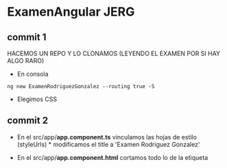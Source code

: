 # ExamenAngular JERG

## commit 1

HACEMOS UN REPO Y LO CLONAMOS (LEYENDO EL EXAMEN POR SI HAY ALGO RARO)

- En consola
~~~
ng new ExamenRodriguezGonzalez --routing true -S
~~~
- Elegimos CSS

## commit 2

- En el src/app/**app.component.ts** vinculamos las hojas de estilo (styleUrls) * modificamos el title a 'Examen Rodriguez Gonzalez'
- En el src/app/**app.component.html** cortamos todo lo de la etiqueta <style> y lo pegamos en src/app/app.component.css
- En **package.json** para modificar los parametros del ng start (puerto...etc) 
    - donde dice:
      ~~~
      "start": "ng serve"
      ~~~
    - debe decir
      ~~~
      "start": "ng serve -o --port 4234"
      ~~~
- En consola

    ~~~
    npm start 
    ~~~

    para sacar por localhost la página.

## commit 3

- instalamos bootstrap
    - En consola:
        ~~~
        npm install bootstrap
        npm i @popperjs/core
        ~~~
Luego navegue a su aplicación angular 13 y abra el archivo angular.json. Y luego agregue el siguiente código en él; como sigue:

    ~~~
    "styles": [
                  ...
                  "node_modules/bootstrap/dist/css/bootstrap.min.css"
              ],
    "scripts": [
                  ...
                   "node_modules/bootstrap/dist/js/bootstrap.min.js"
               ]
    ~~~

angular.json debe de quedar se la siguiente manera y aplicandolo a inmoguanche
    
    ~~~
    {
      "$schema": "./node_modules/@angular/cli/lib/config/schema.json",
      "version": 1,
      "newProjectRoot": "projects",
      "projects": {
        "frontend": {
          "projectType": "application",
          "schematics": {
            "@schematics/angular:application": {
              "strict": true
            }
          },
          "root": "",
          "sourceRoot": "src",
          "prefix": "app",
          "architect": {
            "build": {
              "builder": "@angular-devkit/build-angular:browser",
              "options": {
                "outputPath": "dist/frontend",
                "index": "src/index.html",
                "main": "src/main.ts",
                "polyfills": "src/polyfills.ts",
                "tsConfig": "tsconfig.app.json",
                "assets": [
                  "src/favicon.ico",
                  "src/assets"
                ],
                "styles": [
                  "src/styles.css",
                  "node_modules/bootstrap/dist/css/bootstrap.min.css"
                ],
                "scripts": [
                  "node_modules/bootstrap/dist/js/bootstrap.min.js"
                ]
              },
              "configurations": {
                "production": {
                  "budgets": [
                    {
                      "type": "initial",
                      "maximumWarning": "500kb",
                      "maximumError": "1mb"
                    },
                    {
                      "type": "anyComponentStyle",
                      "maximumWarning": "2kb",
                      "maximumError": "4kb"
                    }
                  ],
                  "fileReplacements": [
                    {
                      "replace": "src/environments/environment.ts",
                      "with": "src/environments/environment.prod.ts"
                    }
                  ],
                  "outputHashing": "all"
                },
                "development": {
                  "buildOptimizer": false,
                  "optimization": false,
                  "vendorChunk": true,
                  "extractLicenses": false,
                  "sourceMap": true,
                  "namedChunks": true
                }
              },
              "defaultConfiguration": "production"
            },
            "serve": {
              "builder": "@angular-devkit/build-angular:dev-server",
              "configurations": {
                "production": {
                  "browserTarget": "frontend:build:production"
                },
                "development": {
                  "browserTarget": "frontend:build:development"
                }
              },
              "defaultConfiguration": "development"
            },
            "extract-i18n": {
              "builder": "@angular-devkit/build-angular:extract-i18n",
              "options": {
                "browserTarget": "frontend:build"
              }
            },
            "test": {
              "builder": "@angular-devkit/build-angular:karma",
              "options": {
                "main": "src/test.ts",
                "polyfills": "src/polyfills.ts",
                "tsConfig": "tsconfig.spec.json",
                "karmaConfig": "karma.conf.js",
                "assets": [
                  "src/favicon.ico",
                  "src/assets"
                ],
                "styles": [
                  "src/styles.css"
                ],
                "scripts": []
              }
            }
          }
        }
      },
      "defaultProject": "frontend"
    }

    ~~~
    
    
## commit 4

- ENTRAMOS EN src/app/**app.module.ts** E IMPORTAMOS EL MODULO HttpClientModule: (OJO NO TE LO OFRECE, HAY QUE PICARLO TAL CUAL):

- nos tiene que quedar de la siguiente manera
    ~~~
    import { NgModule } from '@angular/core';
    import { BrowserModule } from '@angular/platform-browser';

    import { AppRoutingModule } from './app-routing.module';
    import { AppComponent } from './app.component';

    import { HttpClientModule } from '@angular/common/http';

@NgModule({
declarations: [
AppComponent
],
imports: [
BrowserModule,
AppRoutingModule,
HttpClientModule
],
providers: [],
bootstrap: [AppComponent]
})
export class AppModule { }
    ~~~
- CREAR CORE MODULE
    - En consola:
    ~~~
    ng g m core
    ~~~

- IMPORTAMOS CoreModule EN src/app/app.module.ts, solo en imports, la importacion de CoreModule es automatica:

- Nos tiene que quedar de la siguiente manera:
    ~~~
    import { NgModule } from '@angular/core';
    import { BrowserModule } from '@angular/platform-browser';

    import { AppRoutingModule } from './app-routing.module';
    import { AppComponent } from './app.component';

    import { HttpClientModule } from '@angular/common/http';
    import { CoreModule } from './core/core.module';



    @NgModule({
    declarations: [
        AppComponent
    ],
    imports: [
        BrowserModule,
        AppRoutingModule,
        HttpClientModule,
        CoreModule
    ],
    providers: [],
    bootstrap: [AppComponent]
    })
    export class AppModule { }
    ~~~

- Creamos los componentes del Core.
    - En consola:
    ~~~
    ng g c core/shell
    ng g c core/shell/header
    ng g c core/shell/main
    ng g c core/shell/footer
    ~~~

- En src/app/core/shell/shell.component.html lo dejamos de la siguiente manera:
    ~~~
    <app-shell></app-shell>
    ~~~

- Importamos en src/app/core/core.module.ts el modulo de RouterModule.
    - debe de quedar de la siguiente manera.
        ~~~
        import { NgModule } from '@angular/core';
        import { CommonModule } from '@angular/common';
        import { ShellComponent } from './shell/shell.component';
        import { HeaderComponent } from './shell/header/header.component';
        import { MainComponent } from './shell/main/main.component';
        import { FooterComponent } from './shell/footer/footer.component';
        import { RouterModule } from '@angular/router';



        @NgModule({
        declarations: [
            ShellComponent,
            HeaderComponent,
            MainComponent,
            FooterComponent
        ],
        imports: [
            CommonModule,
            RouterModule
        ]
        })
        export class CoreModule { }
        ~~~

- Dentro de src/app/core/shell/main/main.component.html lo dejamos tal que así
    ~~~
    <div>
        <router-outlet></router-outlet>
    <div>
    ~~~

- Creamos el componente not found dentro del modulo Core.
    - En consola
    ~~~
    ng g c core/not-found
    ~~~

- CREAMOS EL MODULO Y COMPONENTE HOME:
    - En consola
        ~~~
        ng g m home --routing true
        ng g c home/home
        ~~~

## commit 5

- En src/app/core/core.module.ts debemos exportar ShellComponent, debemos de dejar el archivo de la siguiente manera:
    ~~~
    import { NgModule } from '@angular/core';
    import { CommonModule } from '@angular/common';
    import { ShellComponent } from './shell/shell.component';
    import { HeaderComponent } from './shell/header/header.component';
    import { MainComponent } from './shell/main/main.component';
    import { FooterComponent } from './shell/footer/footer.component';
    import { RouterModule } from '@angular/router';



    @NgModule({
    declarations: [
        ShellComponent,
        HeaderComponent,
        MainComponent,
        FooterComponent
    ],
    imports: [
        CommonModule,
        RouterModule
    ],
    exports: [
        ShellComponent
        ]
    })
    export class CoreModule { }
    ~~~

- En src/app/app.component.html lo dejamos con solo lo siguiente:
    ~~~
    <app-shell></app-shell>
    ~~~


- En src/environments/environment.prod.ts modificamos el archivo para que pueda embeber de la api que queremos que expote. En el caso de StarWars queda de la siguiente manera:
    ~~~
    export const environment = {
    production: true,
    logo: '../assets/img/darthVader.jpg',
    host: 'http://swapi.dev/api/',
    itemsPorPagina: 10
    };
    ~~~

- En src/environments/environment.ts lo dejamos de la siguiente manera el codigo no comentado.
    ~~~
    export const environment = {
    production: false,
    logo: '../assets/img/startwars.png',
    host: 'http://swapi.dev/api/',
    itemsPorPagina: 10
    };
    ~~~

- Añadimos rutas en src/app/app-routing.module.ts al loro que el componente not found te da fallo y hay que importarlo. tiene que quedar de la siguiente manera.
    ~~~
    import { NgModule } from '@angular/core';
    import { RouterModule, Routes } from '@angular/router';
    import { NotFoundComponent } from './core/not-found/not-found.component';

    const routes: Routes = [
    {
        path: '',
        loadChildren: () => import('./home/home.module').then(m => m.HomeModule)
        },
        {
        path: "not-found" , component: NotFoundComponent
        },
        {
        path: "**" , //cualquier valor que no este indicado
        redirectTo: "not-found"
        },
    ];

    @NgModule({
    imports: [RouterModule.forRoot(routes)],
    exports: [RouterModule]
    })
    export class AppRoutingModule { }
    ~~~

## commit 6

- En src/app/core/shell/shell.component.html debe de quedar asi:
~~~
<app-header></app-header>
<app-main></app-main>
<app-footer></app-footer>

~~~


- Añadimo Header en src/app/core/shell/header/header.component.html dejandolo de la siguiente manera
~~~
<nav class="navbar navbar-expand-lg navbar-dark bg-dark align-items-center fixed-top">
  <a class="navbar-brand " routerLink="/"><span
  class="sr-only">(current)</span></a>
  <button class="navbar-toggler" type="button" data-toggle="collapse" data-target="#ejercicioProto"
  aria-controls="navbarSupportedContent" aria-controls="ejercicioProto" aria-expanded="false"
  aria-label="Toggle navigation">
  <span class="navbar-toggler-icon"></span>
  </button>

  <div class="collapse navbar-collapse" id="ejercicioProto">
  <ul class="navbar-nav mr-auto">
  <li class="nav-item dropdown pt-3" routerLinkActive="router-link-active">
  <a class="nav-link dropdown-toggle lera" id="navbarDropdown" role="button" data-toggle="dropdown"
  aria-haspopup="true" aria-expanded="false">
  Personajes
  </a>
  <div class="dropdown-menu bg-dark" aria-labelledby="navbarDropdown">
  <a class="dropdown-item text-warning" routerLink="personajes">Todos</a>
  <a class="dropdown-item text-warning" routerLink="personajes/formulario">Crear Personaje</a>
  </div>
  </li>
  </ul>
  </div>
  </nav>

~~~

- CREAMOS EL MODULO DE PERSONAJES O LO QUE SEA:

    - En consola
        ~~~
        ng g m personajes --routing true
        ~~~

- AÑADIMOS LA RUTA EN src/app/app-routing.module.ts
~~~
{
path: 'personajes',
loadChildren: () => import('./personajes/personajes.module').then(m => m.PersonajesModule)
},
~~~


- CREAMOS COMPONENTES DENTRO DEL MODULO PERSONAJES:

    - En consola
~~~
ng g c personajes/personajes
ng g c personajes/personaje-item
ng g c personajes/personaje-form
~~~

- añadimos ruta en src/app/personajes/personajes-routing.module.ts quedando de la siguiente manera
~~~
import { NgModule } from '@angular/core';
import { RouterModule, Routes } from '@angular/router';
import { PersonajesComponent } from './personajes/personajes.component';

const routes: Routes = [
  {
    path: '',
    component: PersonajesComponent
  }
];

@NgModule({
  imports: [RouterModule.forChild(routes)],
  exports: [RouterModule]
})
export class PersonajesRoutingModule { }
~~~

- IMPORTAMOS FORMSMODULE EN src/app/personajes/personajes.module.ts:

~~~
import { NgModule } from '@angular/core';
import { CommonModule } from '@angular/common';

import { PersonajesRoutingModule } from './personajes-routing.module';
import { PersonajesComponent } from './personajes/personajes.component';
import { PersonajeItemComponent } from './personaje-item/personaje-item.component';
import { FormsModule } from '@angular/forms';


@NgModule({
  declarations: [
    PersonajesComponent,
    PersonajeItemComponent
  ],
  imports: [
    CommonModule,
    PersonajesRoutingModule,
    FormsModule
  ]
})
export class PersonajesModule { }

~~~

- CREAMOS INTERFAZ DENTRO DE MODULO PERSONAJES Y DECLARAMOS TODOS LOS ATRIBUTOS QUE APAREZCAN EN LA API:

En Consola:

~~~
ng g i personajes/models/personaje
~~~

Lo dejamos asi:
~~~
export interface Personaje {
  nombre: string;
  estatura: string;
  peso: string;
  colorPelo: string;
  colorPiel: string;
  colorOjos: string;
  fechaNac: string;
  genero: string;
  planeta: string;
  peliculas: any[];
}
~~~

- REAMOS LA CLASE DENTRO DEL MÓDULO PERSONAJES

En consola

~~~
ng g class personajes/models/personaje-impl
~~~

Implemento lo siguiente en la clase personajes/models/personaje-impl

~~~
import { Personaje } from './personaje';

export class PersonajeImpl implements Personaje {
  nombre: string;
  estatura: string;
  peso: string;
  colorPelo: string;
  colorPiel: string;
  colorOjos: string;
  fechaNac: string;
  genero: string;
  planeta: string;
  peliculas: any[];

  // tslint:disable-next-line: max-line-length
  constructor(name: any, height: any, mass: any, hair_color: any, skin_color: any, eye_color: any, birth_year: any, gender: any, homeworld: any, films: any[]) {
    this.nombre = name;
    this.estatura = height;
    this.peso = mass;
    this.colorPelo = hair_color;
    this.colorPiel = skin_color;
    this.colorOjos = eye_color;
    this.fechaNac = birth_year;
    this.genero = gender;
    this.planeta = this.getIdMundo(homeworld);
    this.peliculas = films;
  }

  getIdMundo(url: string): string {
    url = url.slice(0, url.length - 1)
    return url.slice(url.lastIndexOf('/') + 1, url.length);
  }
}
~~~


COMPONENTE CONTENEDOR src/app/personajes/personajes/personajes.component.ts:

~~~
import { Component, OnInit } from '@angular/core';
import { AuxiliarService } from 'src/app/service/auxiliar.service';
import { Personaje } from '../models/personaje';
import { PersonajeImpl } from '../models/personaje-impl';
import { PersonajeService } from '../service/personaje.service';

@Component({
  selector: 'app-personajes',
  templateUrl: './personajes.component.html',
  styleUrls: ['./personajes.component.css']
})
export class PersonajesComponent implements OnInit {
  personajes: Personaje[] = [];
  todosPersonajes: Personaje[] = [];
  personajeVerDatos: Personaje = new PersonajeImpl('','','','','','','','','',[],);
  numPaginas: number = 0;

  constructor(
    private personajeService: PersonajeService,
    private auxService: AuxiliarService) { }

  ngOnInit(): void {
    this.personajeService.getPersonajes().subscribe((response) => this.personajes = this.personajeService.extraerPersonajes(response));
    this.getTodosPersonajes();
  }

  verDatos(personaje: Personaje): void {
    this.personajeVerDatos = personaje;
  }

   onPersonajeEliminar(personaje: Personaje): void {
    console.log(`He eliminado a ${personaje.nombre}`);
    this.personajes = this.personajes.filter(p => personaje !== p)
  }

  getTodosPersonajes(): void {
    this.personajeService.getPersonajes().subscribe(r => {
      this.numPaginas = this.auxService.getPaginasResponse(r);
      for (let index = 1; index <= this.numPaginas; index++) {
        this.personajeService.getPersonajesPagina(index)
          .subscribe(response => {
            this.todosPersonajes.push(...this.personajeService.extraerPersonajes(response));
          });
      }
    });
  }
}
~~~


- modificamos src/app/personajes/personajes/personajes.component.html

~~~
<div class="row">
  <div class="col-10 col-sm-10 col-md-3 col-lg-3 col-xl-3">NOMBRE</div>
  <div class="col-10 col-sm-10 col-md-3 col-lg-2 col-xl-2">GÉNERO</div>
  <div class="col-10 col-sm-10 col-md-3 col-lg-3 col-xl-3">FECHA NACIMIENTO</div> 

</div>

~~~

COMPONENTE PRESENTADOR src/app/personajes/personaje-item/personaje-item.component.ts:

~~~
import { Component, OnInit } from '@angular/core';

@Component({
  selector: 'app-personaje-item',
  templateUrl: './personaje-item.component.html',
  styleUrls: ['./personaje-item.component.css']
})
export class PersonajeItemComponent implements OnInit {

  constructor() { }

  ngOnInit(): void {
  }

}

~~~

COMPONENTE PRESENTADOR src/app/personajes/personaje-item/personaje-item.component.html:
~~~
<div class="row mb-1">
  <hr class='w-100'>
  <div class="col-6 col-sm-6 col-md-2 col-lg-2 col-xl-3"><a class="" data-toggle="modal"
      data-target="#modalPersonaje" (click)='personajeSeleccionado.emit(personaje)'> {{personaje.nombre}}</a></div>
  <div class="col-6 col-sm-6 col-md-3 col-lg-2 col-xl-2">{{personaje.genero | i18nSelect: genderMap}}</div>
  <div class="col-6 col-sm-6 col-md-3 col-lg-3 col-xl-3">{{personaje.fechaNac | lowercase}}</div>
  <div class="col-16 col-sm-6 col-md-3 col-lg-2 col-xl-2">
      <button class="btn btn-info" [routerLink]="['/planeta', personaje.planeta]">Planeta</button>
  </div>
  <div class="col-6 col-sm-6 col-md-2 col-lg-2 col-xl-2">
        <div *ngIf='personaje.colorPelo != "none" && personaje.colorPelo != "n/a"; else elseBlock'>{{personaje.colorPelo}}
        </div>
 </div>
 <ng-template #elseBlock>
      <span>No tengo Pelo</span>
 </ng-template>
</div>

~~~

CREACION SERVICIO GLOBAL (TRANSVERSAL) A TODA LA APLICACION:

En consola:
~~~
ng g service service/auxiliar
~~~


en src/app/service/auxiliar.service.ts

~~~

import { HttpClient } from '@angular/common/http';
import { Injectable } from '@angular/core';
import { Observable } from 'rxjs';
import { environment } from 'src/environments/environment';

@Injectable({
  providedIn: 'root'
})
export class AuxiliarService {
  itemsPorPagina: number = environment.itemsPorPagina;

  constructor(private http: HttpClient) { }

  getItemsResponse(respuestaApi: any): number {
    return respuestaApi.count;
  }

  getPaginasResponse(respuestaApi: any): number {
    return Math.ceil(this.getItemsResponse(respuestaApi) / this.itemsPorPagina);
  }

  getItemsPorPagina(urlEndPoint: string, pagina: number): Observable<any> {
    return this.http.get<any>(`${urlEndPoint}?page=${pagina}`)
  }
}
~~~

AÑADIR COMO PROVEEDOR EL SERVICIO AUXILIARSERVICE EN PERSONAJES MODULE:
debe de quedar asi

~~~
import { NgModule } from '@angular/core';
import { CommonModule } from '@angular/common';

import { PersonajesRoutingModule } from './personajes-routing.module';
import { PersonajesComponent } from './personajes/personajes.component';
import { PersonajeItemComponent } from './personaje-item/personaje-item.component';
import { FormsModule } from '@angular/forms';
import { AuxiliarService } from '../service/auxiliar.service';


NgModule({
  declarations: [PersonajesComponent, 
    PersonajeItemComponent],
  imports: [
    CommonModule,
    PersonajesRoutingModule,
    FormsModule
  ],
  providers: [AuxiliarService]
})
export class PersonajesModule { }

~~~

CREACION SERVICIO EN EL MODULO PERSONAJES

En Consola:

~~~
ng g service personajes/service/personaje
~~~

El archivo src/app/personajes/service/personaje.service.ts debe de quedar asi

~~~
import { HttpClient } from '@angular/common/http';
import { Injectable } from '@angular/core';
import { Observable } from 'rxjs';
import { AuxiliarService } from 'src/app/service/auxiliar.service';
import { environment } from 'src/environments/environment';
import { Personaje } from '../models/personaje';
import { PersonajeImpl } from '../models/personaje-impl';

@Injectable({
  providedIn: 'root'
})
export class PersonajeService {
  private host: string = environment.host;
  private urlEndPoint: string = `${this.host}people`;

  constructor(
    private http: HttpClient,
    private auxService: AuxiliarService) { }


  getPersonajes(): Observable<any> {
    return this.http.get<any>(this.urlEndPoint);
  }

  extraerPersonajes(respuestaApi: any): Personaje[] {
    const personajes: Personaje[] = [];
    respuestaApi.results.forEach((p: any) => {
      personajes.push(this.mapearPersonaje(p));

    });
    return personajes;
  }

  mapearPersonaje(personajeApi: any): PersonajeImpl {
    return new PersonajeImpl(
      personajeApi.name,
      personajeApi.height,
      personajeApi.mass,
      personajeApi.hair_color,
      personajeApi.skin_color,
      personajeApi.eye_color,
      personajeApi.birth_year,
      personajeApi.gender,
      personajeApi.homeworld,
      personajeApi.films);
  }

  create(personaje: Personaje): void {
    console.log(`Se ha creado el personaje: ${JSON.stringify(personaje)}`);
  }

  getPersonajesPagina(pagina: number): Observable<any> {
    return this.auxService.getItemsPorPagina(this.urlEndPoint, pagina);
  }
}
~~~


En src/app/personajes/personaje-form/personaje-form.component.ts
~~~

import { Component, OnInit } from '@angular/core';
import { PersonajeImpl } from '../models/personaje-impl';
import { PersonajeService } from '../service/personaje.service';

@Component({
  selector: 'app-personaje-form',
  templateUrl: './personaje-form.component.html',
  styleUrls: ['./personaje-form.component.css']
})
export class PersonajeFormComponent implements OnInit {
  personaje: PersonajeImpl = new PersonajeImpl('', '', '', '', '', '', '', '', '', []);

  constructor(private personajeService: PersonajeService) { }

  ngOnInit(): void {
  }

  create(): void {
    this.personajeService.create(this.personaje);
  }

}
~~~



